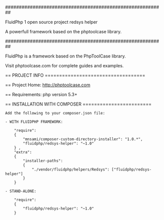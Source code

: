  ##########################################################

FluidPhp 1 open source project redsys helper

A powerfull framework based on the phptoolcase library.

##########################################################

FluidPhp is a framework based on the PhpToolCase library.

Visit phptoolcase.com for complete guides and examples.

== PROJECT INFO ===================================

== Project Home: http://phptoolcase.com

== Requirements: php version 5.3+

== INSTALLATION WITH COMPOSER ========================
	
	Add the following to your composer.json file:
	
	- WITH FLUIDPHP FRAMEWORK:

		"require": 
		{
			"mnsami/composer-custom-directory-installer": "1.0.*",
			"fluidphp/redsys-helper": "~1.0"
		} ,
		"extra": 
		{
			"installer-paths": 
			{
				"./vendor/fluidphp/helpers/Redsys": ["fluidphp/redsys-helper"]
			}
		}
		
	- STAND-ALONE:
		
		"require": 
		{
			"fluidphp/redsys-helper": "~1.0"
		}